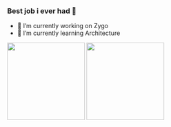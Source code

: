 ### Best job i ever had 🚀


- 🔭 I’m currently working on Zygo
- 🌱 I’m currently learning Architecture

<div>
  <img height="180em"src="https://github-readme-stats.vercel.app/api?username=xrogix&show_icons=true&theme=tokyonight" />
  <img height="180em" src="https://github-readme-stats.vercel.app/api/top-langs/?username=xrogix&layout=compact&theme=tokyonight" />
</div>
